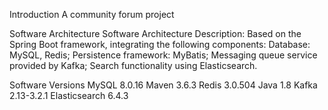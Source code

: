 Introduction
A community forum project

Software Architecture
Software Architecture Description: 
Based on the Spring Boot framework, integrating the following components: 
Database: MySQL, Redis; 
Persistence framework: MyBatis; 
Messaging queue service provided by Kafka; 
Search functionality using Elasticsearch.

Software Versions
MySQL 8.0.16
Maven 3.6.3
Redis 3.0.504
Java 1.8
Kafka 2.13-3.2.1
Elasticsearch 6.4.3
